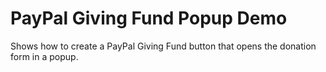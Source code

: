 # PayPal Giving Fund Popup Demo

Shows how to create a PayPal Giving Fund button that opens the donation form in a popup.
